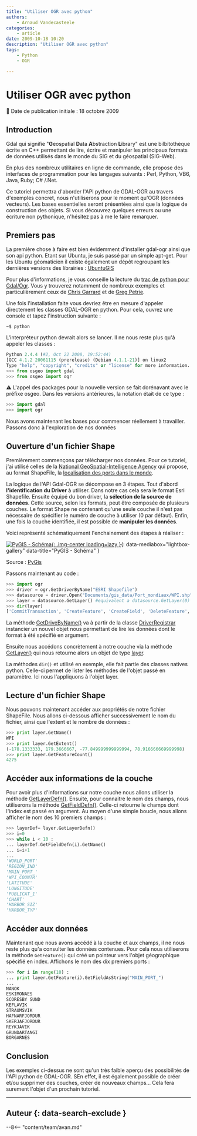 ```yaml
---
title: "Utiliser OGR avec python"
authors:
    - Arnaud Vandecasteele
categories:
    - article
date: 2009-10-18 10:20
description: "Utiliser OGR avec python"
tags:
    - Python
    - OGR

---
```


# Utiliser OGR avec python

:calendar: Date de publication initiale : 18 octobre 2009

## Introduction

Gdal qui signifie "**G**eospatial **D**ata **A**bstraction **L**ibrary" est une bilbitothèque écrite en C++ permettant de lire, écrire et manipuler les principaux formats de données utilisés dans le monde du SIG et du géospatial (SIG-Web).  

En plus des nombreux utilitaires en ligne de commande, elle propose des interfaces de programmation pour les langages suivants : Perl, Python, VB6, Java, Ruby; C# /.Net.

Ce tutoriel permettra d'aborder l'API python de GDAL-OGR au travers d'exemples concret, nous n'utiliserons pour le moment qu'OGR (données vecteurs). Les bases essentielles seront présentées ainsi que la logique de construction des objets. Si vous découvrez quelques erreurs ou une écriture non pythonique, n'hésitez pas à me le faire remarquer.

## Premiers pas

La première chose à faire est bien évidemment d'installer gdal-ogr ainsi que son api python. Etant sur Ubuntu, je suis passé par un simple apt-get. Pour les Ubuntu géomaticien il existe également un dépôt regroupant les dernières versions des librairies : [UbuntuGIS](https://launchpad.net/~ubuntugis/+archive/ubuntugis-unstable)

Pour plus d'informations, je vous conseille la lecture du [trac de python pour Gdal/Ogr](http://trac.osgeo.org/gdal/wiki/GdalOgrInPython). Vous y trouverez notamment de nombreux exemples et particulièrement ceux de [Chris Garrard](http://www.gis.usu.edu/~chrisg/python) et de [Greg Petrie](http://cosmicproject.org/OGR).

Une fois l'installation faite vous devriez être en mesure d'appeler directement les classes GDAL-OGR en python. Pour cela, ouvrez une console et tapez l'instruction suivante :

`~$ python`

L'interpréteur python devrait alors se lancer. Il ne nous reste plus qu'à appeler les classes :

```python
Python 2.4.4 (#2, Oct 22 2008, 19:52:44)  
[GCC 4.1.2 20061115 (prerelease) (Debian 4.1.1-21)] on linux2  
Type "help", "copyright", "credits" or "license" for more information.  
>>> from osgeo import gdal  
>>> from osgeo import ogr
```

:warning: L'appel des packages pour la nouvelle version se fait dorénavant avec le préfixe osgeo. Dans les versions antérieures, la notation était de ce type :

```python
>>> import gdal  
>>> import ogr
```

Nous avons maintenant les bases pour commencer réellement à travailler. Passons donc à l'exploration de nos données

## Ouverture d'un fichier Shape

Premièrement commençons par télécharger nos données. Pour ce tutoriel, j'ai utilisé celles de la [National GeoSpatial-Intelligence Agency](https://www1.nga.mil/Pages/Default.aspx) qui propose, au format ShapeFile, la [localisation des ports dans le monde](http://www.nga.mil/MSISiteContent/StaticFiles/NAV_PUBS/WPI/WPI_Shapefile.zip).

La logique de l'API Gdal-OGR se décompose en 3 étapes. Tout d'abord **l'identification du Driver** à utiliser. Dans notre cas cela sera le format Esri Shapefile. Ensuite équipé du bon driver, la **sélection de la source de données**. Cette source, selon les formats, peut être composée de plusieurs couches. Le format Shape ne contenant qu'une seule couche il n'est pas nécessaire de spécifier le numéro de couche à utiliser (0 par défaut). Enfin, une fois la couche identifiée, il est possible de **manipuler les données**.

Voici représenté schématiquement l'enchainement des étapes à réaliser :

[![PyGIS - Schéma](https://cdn.geotribu.fr/img/articles-blog-rdp/articles/2009/Pygisde_001.jpg "PyGIS - Schéma"){: .img-center loading=lazy }](https://cdn.geotribu.fr/img/articles-blog-rdp/articles/2009/Pygisde_001.jpg){: data-mediabox="lightbox-gallery" data-title="PyGIS - Schéma" }

Source : [PyGis](http://www.pygis.de/index.php/GDAL)

Passons maintenant au code :

```python
>>> import ogr  
>>> driver = ogr.GetDriverByName("ESRI Shapefile")  
>>> datasource = driver.Open("Documents/gis_data/Port_mondiaux/WPI.shp")  
>>> layer = datasource.GetLayer() #equivalent a datasource.GetLayer(0)  
>>> dir(layer)  
['CommitTransaction', 'CreateFeature', 'CreateField', 'DeleteFeature', 'Dereference', 'GetExtent', 'GetFeature', 'GetFeatureCount', 'GetFeaturesRead', 'GetLayerDefn', 'GetName', 'GetNextFeature', 'GetRefCount', 'GetSpatialFilter', 'GetSpatialRef', 'Reference', 'ResetReading', 'RollbackTransaction', 'SetAttributeFilter', 'SetFeature', 'SetNextByIndex', 'SetSpatialFilter', 'SetSpatialFilterRect', 'StartTransaction', 'SyncToDisk', 'TestCapability', '__doc__', '__init__', '__len__', '__module__', '_o']`
```

La méthode [GetDriveByName()](http://www.gdal.org/ogr/classOGRSFDriverRegistrar.html#d214c51c2e38d486388f77fb9314143c) va à partir de la classe [DriverRegistrar](http://www.gdal.org/ogr/classOGRSFDriverRegistrar.html) instancier un nouvel objet nous permettant de lire les données dont le format à été spécifié en argument.

Ensuite nous accédons concrètement à notre couche via la méthode [GetLayer()](http://www.gdal.org/ogr/classOGRDataSource.html#618c2fdb1067c9357ca2de9fa6cd5962) qui nous retourne alors un objet de type [layer](http://www.gdal.org/ogr/classOGRLayer.html).

La méthodes `dir()` et utilisé en exemple, elle fait partie des classes natives python. Celle-ci permet de lister les méthodes de l'objet passé en paramètre. Ici nous l'appliquons à l'objet layer.

## Lecture d'un fichier Shape

Nous pouvons maintenant accéder aux propriétés de notre fichier ShapeFile. Nous allons ci-dessous afficher successivement le nom du fichier, ainsi que l'extent et le nombre de données :

```python
>>> print layer.GetName()  
WPI  
>>> print layer.GetExtent()  
(-178.1333333, 179.3666667, -77.849999999999994, 78.916666669999998)  
>>> print layer.GetFeatureCount()  
4275
```

## Accéder aux informations de la couche

Pour avoir plus d'informations sur notre couche nous allons utiliser la méthode [GetLayerDefn()](http://www.gdal.org/ogr/classOGRLayer.html#80473bcfd11341e70dd35bebe94026cf). Ensuite, pour connaitre le nom des champs, nous utiliserons la méthode [GetFieldDefn()](http://www.gdal.org/ogr/classOGRFeatureDefn.html#43b95ce699bbca73acb453cc959378e7). Celle-ci retourne le champs dont l'index est passé en argument. Au moyen d'une simple boucle, nous allons afficher le nom des 10 premiers champs :

```python
>>> layerDef= layer.GetLayerDefn()  
>>> i=0  
>>> while i < 10 :  
... layerDef.GetFieldDefn(i).GetName()  
... i=i+1  
...  
'WORLD_PORT'  
'REGION_IND'  
'MAIN_PORT_'  
'WPI_COUNTR'  
'LATITUDE'  
'LONGITUDE'  
'PUBLICAT_1'  
'CHART'  
'HARBOR_SIZ'  
'HARBOR_TYP'
```

## Accéder aux données

Maintenant que nous avons accédé à la couche et aux champs, il ne nous reste plus qu'a consulter les données contenues. Pour cela nous utiliserons la méthode `GetFeature()` qui créé un pointeur vers l'objet géographique spécifié en index. Affichons le nom des dix premiers ports :

```python
>>> for i in range(10) :  
... print layer.GetFeature(i).GetFieldAsString("MAIN_PORT_")  
...  
NANOK  
ESKIMONAES  
SCORESBY SUND  
KEFLAVIK  
STRAUMSVIK  
HAFNARFJORDUR  
SKERJAFJORDUR  
REYKJAVIK  
GRUNDARTANGI  
BORGARNES
```

## Conclusion

Les exemples ci-dessus ne sont qu'un très faible aperçu des possibilités de l'API python de GDAL-OGR. SEn effet, il est également possible de créer et/ou supprimer des couches, créer de nouveaux champs... Cela fera surement l'objet d'un prochain tutoriel.

----

## Auteur {: data-search-exclude }

--8<-- "content/team/avan.md"
